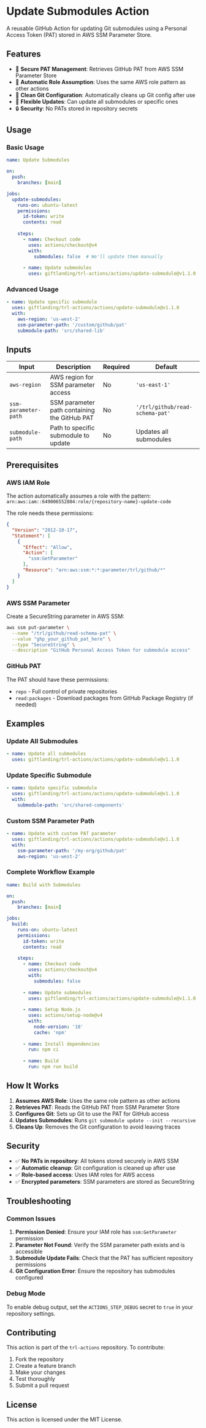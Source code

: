 # Update Submodules Action

A reusable GitHub Action for updating Git submodules using a Personal Access Token (PAT) stored in AWS SSM Parameter Store.

## Features

- 🔐 **Secure PAT Management**: Retrieves GitHub PAT from AWS SSM Parameter Store
- 🔑 **Automatic Role Assumption**: Uses the same AWS role pattern as other actions
- 🧹 **Clean Git Configuration**: Automatically cleans up Git config after use
- 🎯 **Flexible Updates**: Can update all submodules or specific ones
- 🔒 **Security**: No PATs stored in repository secrets

## Usage

### Basic Usage

```yaml
name: Update Submodules

on:
  push:
    branches: [main]

jobs:
  update-submodules:
    runs-on: ubuntu-latest
    permissions:
      id-token: write
      contents: read
    
    steps:
      - name: Checkout code
        uses: actions/checkout@v4
        with:
          submodules: false  # We'll update them manually
      
      - name: Update submodules
        uses: giftlanding/trl-actions/actions/update-submodule@v1.1.0
```

### Advanced Usage

```yaml
- name: Update specific submodule
  uses: giftlanding/trl-actions/actions/update-submodule@v1.1.0
  with:
    aws-region: 'us-west-2'
    ssm-parameter-path: '/custom/github/pat'
    submodule-path: 'src/shared-lib'
```

## Inputs

| Input | Description | Required | Default |
|-------|-------------|----------|---------|
| `aws-region` | AWS region for SSM parameter access | No | `'us-east-1'` |
| `ssm-parameter-path` | SSM parameter path containing the GitHub PAT | No | `'/trl/github/read-schema-pat'` |
| `submodule-path` | Path to specific submodule to update | No | Updates all submodules |

## Prerequisites

### AWS IAM Role

The action automatically assumes a role with the pattern: `arn:aws:iam::649006552804:role/{repository-name}-update-code`

The role needs these permissions:

```json
{
  "Version": "2012-10-17",
  "Statement": [
    {
      "Effect": "Allow",
      "Action": [
        "ssm:GetParameter"
      ],
      "Resource": "arn:aws:ssm:*:*:parameter/trl/github/*"
    }
  ]
}
```

### AWS SSM Parameter

Create a SecureString parameter in AWS SSM:

```bash
aws ssm put-parameter \
  --name "/trl/github/read-schema-pat" \
  --value "ghp_your_github_pat_here" \
  --type "SecureString" \
  --description "GitHub Personal Access Token for submodule access"
```

### GitHub PAT

The PAT should have these permissions:
- `repo` - Full control of private repositories
- `read:packages` - Download packages from GitHub Package Registry (if needed)

## Examples

### Update All Submodules

```yaml
- name: Update all submodules
  uses: giftlanding/trl-actions/actions/update-submodule@v1.1.0
```

### Update Specific Submodule

```yaml
- name: Update specific submodule
  uses: giftlanding/trl-actions/actions/update-submodule@v1.1.0
  with:
    submodule-path: 'src/shared-components'
```

### Custom SSM Parameter Path

```yaml
- name: Update with custom PAT parameter
  uses: giftlanding/trl-actions/actions/update-submodule@v1.1.0
  with:
    ssm-parameter-path: '/my-org/github/pat'
    aws-region: 'us-west-2'
```

### Complete Workflow Example

```yaml
name: Build with Submodules

on:
  push:
    branches: [main]

jobs:
  build:
    runs-on: ubuntu-latest
    permissions:
      id-token: write
      contents: read
    
    steps:
      - name: Checkout code
        uses: actions/checkout@v4
        with:
          submodules: false
      
      - name: Update submodules
        uses: giftlanding/trl-actions/actions/update-submodule@v1.1.0
      
      - name: Setup Node.js
        uses: actions/setup-node@v4
        with:
          node-version: '18'
          cache: 'npm'
      
      - name: Install dependencies
        run: npm ci
      
      - name: Build
        run: npm run build
```

## How It Works

1. **Assumes AWS Role**: Uses the same role pattern as other actions
2. **Retrieves PAT**: Reads the GitHub PAT from SSM Parameter Store
3. **Configures Git**: Sets up Git to use the PAT for GitHub access
4. **Updates Submodules**: Runs `git submodule update --init --recursive`
5. **Cleans Up**: Removes the Git configuration to avoid leaving traces

## Security

- ✅ **No PATs in repository**: All tokens stored securely in AWS SSM
- ✅ **Automatic cleanup**: Git configuration is cleaned up after use
- ✅ **Role-based access**: Uses IAM roles for AWS access
- ✅ **Encrypted parameters**: SSM parameters are stored as SecureString

## Troubleshooting

### Common Issues

1. **Permission Denied**: Ensure your IAM role has `ssm:GetParameter` permission
2. **Parameter Not Found**: Verify the SSM parameter path exists and is accessible
3. **Submodule Update Fails**: Check that the PAT has sufficient repository permissions
4. **Git Configuration Error**: Ensure the repository has submodules configured

### Debug Mode

To enable debug output, set the `ACTIONS_STEP_DEBUG` secret to `true` in your repository settings.

## Contributing

This action is part of the `trl-actions` repository. To contribute:

1. Fork the repository
2. Create a feature branch
3. Make your changes
4. Test thoroughly
5. Submit a pull request

## License

This action is licensed under the MIT License.
